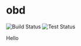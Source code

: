 # obd

![Build Status](https://img.shields.io/badge/build-passing-brightgreen)
![Test Status](https://img.shields.io/badge/tests-passing-brightgreen)

Hello
